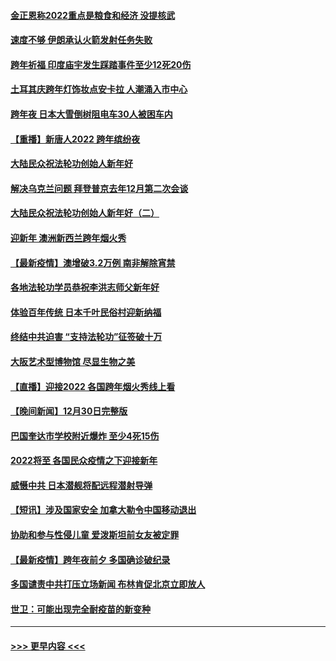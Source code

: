 #### [金正恩称2022重点是粮食和经济 没提核武](../pages/prog202/a103309198.md?t=01020150) 
#### [速度不够 伊朗承认火箭发射任务失败](../pages/prog202/a103309195.md?t=01020150) 
#### [跨年祈福 印度庙宇发生踩踏事件至少12死20伤](../pages/prog202/a103309146.md?t=01020150) 
#### [土耳其庆跨年灯饰妆点安卡拉 人潮涌入市中心](../pages/prog202/a103309054.md?t=01020150) 
#### [跨年夜 日本大雪倒树阻电车30人被困车内](../pages/prog202/a103309019.md?t=01020150) 
#### [【重播】新唐人2022 跨年缤纷夜](../pages/prog202/a103303736.md?t=01020150) 
#### [大陆民众祝法轮功创始人新年好](../pages/prog202/a103308650.md?t=01020150) 
#### [解决乌克兰问题 拜登普京去年12月第二次会谈](../pages/prog202/a103308858.md?t=01020150) 
#### [大陆民众祝法轮功创始人新年好（二）](../pages/prog202/a103308646.md?t=01020150) 
#### [迎新年 澳洲新西兰跨年烟火秀](../pages/prog202/a103308706.md?t=01020150) 
#### [【最新疫情】澳增破3.2万例 南非解除宵禁](../pages/prog202/a103308683.md?t=01020150) 
#### [各地法轮功学员恭祝李洪志师父新年好](../pages/prog202/a103308618.md?t=01020150) 
#### [体验百年传统 日本千叶民俗村迎新纳福](../pages/prog202/a103308484.md?t=01020150) 
#### [终结中共迫害 “支持法轮功”征签破十万](../pages/prog202/a103308597.md?t=01020150) 
#### [大阪艺术型博物馆 尽显生物之美](../pages/prog202/a103308384.md?t=01020150) 
#### [【直播】迎接2022 各国跨年烟火秀线上看](../pages/prog202/a103308120.md?t=01020150) 
#### [【晚间新闻】12月30日完整版](../pages/prog202/a103307967.md?t=01020150) 
#### [巴国奎达市学校附近爆炸 至少4死15伤](../pages/prog202/a103307970.md?t=01020150) 
#### [2022将至 各国民众疫情之下迎接新年](../pages/prog202/a103307787.md?t=01020150) 
#### [威慑中共 日本潜舰将配远程潜射导弹](../pages/prog202/a103307756.md?t=01020150) 
#### [【短讯】涉及国家安全 加拿大勒令中国移动退出](../pages/prog202/a103307497.md?t=01020150) 
#### [协助和参与性侵儿童 爱泼斯坦前女友被定罪](../pages/prog202/a103307555.md?t=01020150) 
#### [【最新疫情】跨年夜前夕 多国确诊破纪录](../pages/prog202/a103307514.md?t=01020150) 
#### [多国谴责中共打压立场新闻 布林肯促北京立即放人](../pages/prog202/a103307473.md?t=01020150) 
#### [世卫：可能出现完全耐疫苗的新变种](../pages/prog202/a103306914.md?t=01020150) 

----
#### [ >>> 更早内容 <<< ](../indexes/prog202-earlier.md)
